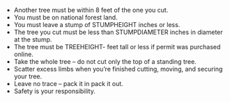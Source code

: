[comment]: <> (TREEHEIGHT, STUMPHEIGHT and STUMPDIAMETER are replaced with the values in the database.)

* Another tree must be within 8 feet of the one you cut.
* You must be on national forest land.
* You must leave a stump of STUMPHEIGHT inches or less.
* The tree you cut must be less than STUMPDIAMETER inches in diameter at the stump.
* The tree must be TREEHEIGHT- feet tall or less if permit was purchased online.
* Take the whole tree – do not cut only the top of a standing tree.
* Scatter excess limbs when you’re finished cutting, moving, and securing your tree.
* Leave no trace – pack it in pack it out.
* Safety is your responsibility.
